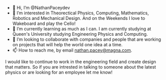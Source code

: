 - 👋 Hi, I’m @NathanPaceydev
- 👀 I’m interested in Theorectical Physics, Computing, Mathematics, Robotics and Mechanical Design. And on the Weekends I love to Wakeboard and play the Cello!
- 🌱 I’m currently learning as much as I can. I am currently studying at Queen's University studying Engineering Physics and Computing.
- 💞️ I’m looking to collaborate with companies and people that are working on projects that will help the world one idea at a time.
- 📫 How to reach me, by email nathan.pacey@magna.com.

I would like to continue to work in the engineering field and create design that matters. So if you are intrested in talking to someone about the latest physics or are looking for an employee let me know!
